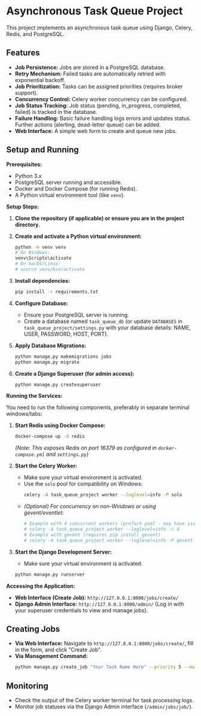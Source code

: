 # Asynchronous Task Queue Project

This project implements an asynchronous task queue using Django, Celery, Redis, and PostgreSQL.

## Features

*   **Job Persistence:** Jobs are stored in a PostgreSQL database.
*   **Retry Mechanism:** Failed tasks are automatically retried with exponential backoff.
*   **Job Prioritization:** Tasks can be assigned priorities (requires broker support).
*   **Concurrency Control:** Celery worker concurrency can be configured.
*   **Job Status Tracking:** Job status (pending, in\_progress, completed, failed) is tracked in the database.
*   **Failure Handling:** Basic failure handling logs errors and updates status. Further actions (alerting, dead-letter queue) can be added.
*   **Web Interface:** A simple web form to create and queue new jobs.

## Setup and Running

**Prerequisites:**

*   Python 3.x
*   PostgreSQL server running and accessible.
*   Docker and Docker Compose (for running Redis).
*   A Python virtual environment tool (like `venv`).

**Setup Steps:**

1.  **Clone the repository (if applicable) or ensure you are in the project directory.**

2.  **Create and activate a Python virtual environment:**
    ```bash
    python -m venv venv
    # On Windows:
    venv\Scripts\activate
    # On macOS/Linux:
    # source venv/bin/activate
    ```

3.  **Install dependencies:**
    ```bash
    pip install -r requirements.txt
    ```

4.  **Configure Database:**
    *   Ensure your PostgreSQL server is running.
    *   Create a database named `task_queue_db` (or update `DATABASES` in `task_queue_project/settings.py` with your database details: NAME, USER, PASSWORD, HOST, PORT).

5.  **Apply Database Migrations:**
    ```bash
    python manage.py makemigrations jobs
    python manage.py migrate
    ```

6.  **Create a Django Superuser (for admin access):**
    ```bash
    python manage.py createsuperuser
    ```

**Running the Services:**

You need to run the following components, preferably in separate terminal windows/tabs:

1.  **Start Redis using Docker Compose:**
    ```bash
    docker-compose up -d redis
    ```
    *(Note: This exposes Redis on port 16379 as configured in `docker-compose.yml` and `settings.py`)*

2.  **Start the Celery Worker:**
    *   Make sure your virtual environment is activated.
    *   Use the `solo` pool for compatibility on Windows:
        ```bash
        celery -A task_queue_project worker --loglevel=info -P solo
        ```
    *   *(Optional) For concurrency on non-Windows or using gevent/eventlet:*
        ```bash
        # Example with 4 concurrent workers (prefork pool - may have issues on Windows)
        # celery -A task_queue_project worker --loglevel=info -c 4
        # Example with gevent (requires pip install gevent)
        # celery -A task_queue_project worker --loglevel=info -P gevent -c 100
        ```

3.  **Start the Django Development Server:**
    *   Make sure your virtual environment is activated.
    ```bash
    python manage.py runserver
    ```

**Accessing the Application:**

*   **Web Interface (Create Job):** `http://127.0.0.1:8000/jobs/create/`
*   **Django Admin Interface:** `http://127.0.0.1:8000/admin/` (Log in with your superuser credentials to view and manage jobs).

## Creating Jobs

*   **Via Web Interface:** Navigate to `http://127.0.0.1:8000/jobs/create/`, fill in the form, and click "Create Job".
*   **Via Management Command:**
    ```bash
    python manage.py create_job "Your Task Name Here" --priority 5 --max_retries 2
    ```

## Monitoring

*   Check the output of the Celery worker terminal for task processing logs.
*   Monitor job statuses via the Django Admin interface (`/admin/jobs/job/`).
